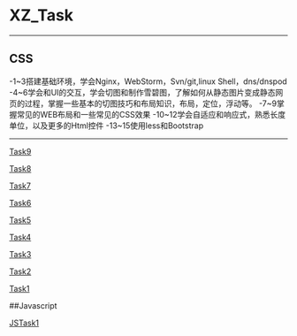 # XZ_Task
***
## CSS
-1~3搭建基础环境，学会Nginx，WebStorm，Svn/git,linux Shell，dns/dnspod
-4~6学会和UI的交互，学会切图和制作雪碧图，了解如何从静态图片变成静态网页的过程，掌握一些基本的切图技巧和布局知识，布局，定位，浮动等。
-7~9掌握常见的WEB布局和一些常见的CSS效果
-10~12学会自适应和响应式，熟悉长度单位，以及更多的Html控件
-13~15使用less和Bootstrap
***
[Task9](http://jamieyao.github.io/XZ_Task/task9.html)

[Task8](http://jamieyao.github.io/XZ_Task/task8.html)

[Task7](http://jamieyao.github.io/XZ_Task/task7.html)

[Task6](http://jamieyao.github.io/XZ_Task/task6.html)

[Task5](http://jamieyao.github.io/XZ_Task/task5.html)

[Task4](http://jamieyao.github.io/XZ_Task/task4.html)

[Task3](http://jamieyao.github.io/XZ_Task/task3.html)

[Task2](http://jamieyao.github.io/XZ_Task/task2.html)

[Task1](http://jamieyao.github.io/XZ_Task/task1.html)

##Javascript

[JSTask1](http://jamieyao.github.io/XZ_Task/JStask1.html)
